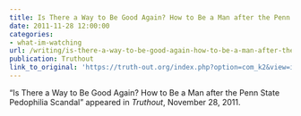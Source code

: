 ```yaml
---
title: Is There a Way to Be Good Again? How to Be a Man after the Penn State Pedophilia Scandal
date: 2011-11-28 12:00:00
categories: 
- what-im-watching
url: /writing/is-there-a-way-to-be-good-again-how-to-be-a-man-after-the-penn-state-pedophilia-scandal/
publication: Truthout
link_to_original: 'https://truth-out.org/index.php?option=com_k2&view=item&id=5195:is-there-a-way-to-be-good-again-how-to-be-a-man-after-the-penn-state-pedophilia-scandal'
---
```

“Is There a Way to Be Good Again? How to Be a Man after the Penn State Pedophilia Scandal” appeared in <em>Truthout</em>, November 28, 2011.
